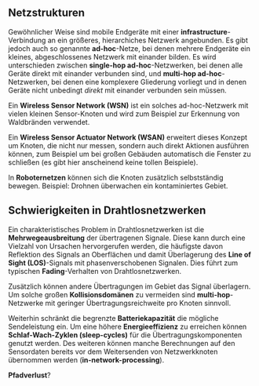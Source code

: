 ## Netzstrukturen
Gewöhnlicher Weise sind mobile Endgeräte mit einer **infrastructure**-Verbindung an ein größeres, hierarchiches Netzwerk angebunden. Es gibt jedoch auch so genannte **ad-hoc**-Netze, bei denen mehrere Endgeräte ein kleines, abgeschlossenes Netzwerk mit einander bilden. Es wird unterschieden zwischen **single-hop ad-hoc**-Netzwerken, bei denen alle Geräte direkt mit einander verbunden sind, und **multi-hop ad-hoc**-Netzwerken, bei denen eine komplexere Gliederung vorliegt und in denen Geräte nicht unbedingt *direkt* mit einander verbunden sein müssen.

Ein **Wireless Sensor Network (WSN)** ist ein solches ad-hoc-Netzwerk mit vielen kleinen Sensor-Knoten und wird zum Beispiel zur Erkennung von Waldbränden verwendet.

Ein **Wireless Sensor Actuator Network (WSAN)** erweitert dieses Konzept um Knoten, die nicht nur messen, sondern auch direkt Aktionen ausführen können, zum Beispiel um bei großen Gebäuden automatisch die Fenster zu schließen (es gibt hier anscheinend keine tollen Beispiele).

In **Roboternetzen** können sich die Knoten zusätzlich selbstständig bewegen. Beispiel: Drohnen überwachen ein kontaminiertes Gebiet.


## Schwierigkeiten in Drahtlosnetzwerken
Ein charakteristisches Problem in Drahtlosnetzwerken ist die **Mehrwegeausbreitung** der übertragenen Signale. Diese kann durch eine Vielzahl von Ursachen hervorgerufen werden, die häufigste davon Reflektion des Signals an Oberflächen und damit Überlagerung des **Line of Sight (LOS)**-Signals mit phasenverschobenen Signalen. Dies führt zum typischen **Fading**-Verhalten von Drahtlosnetzwerken.

Zusätzlich können andere Übertragungen im Gebiet das Signal überlagern. Um solche großen **Kollisionsdomänen** zu vermeiden sind **multi-hop**-Netzwerke mit geringer Übertragungsreichweite pro Knoten sinnvoll.

Weiterhin schränkt die begrenzte **Batteriekapazität** die mögliche Sendeleistung ein. Um eine höhere **Energieeffizienz** zu erreichen können **Schlaf-Wach-Zyklen (sleep-cycles)** für die Übertragungskomponenten genutzt werden. Des weiteren können manche Berechnungen auf den Sensordaten bereits vor dem Weitersenden von Netzwerkknoten übernommen werden (**in-network-processing**).









**Pfadverlust**?
